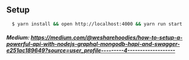 ## Setup

```bash
  $ yarn install && open http://localhost:4000 && yarn run start
```

##### Medium: https://medium.com/@wesharehoodies/how-to-setup-a-powerful-api-with-nodejs-graphql-mongodb-hapi-and-swagger-e251ac189649?source=user_profile---------4-------------------
